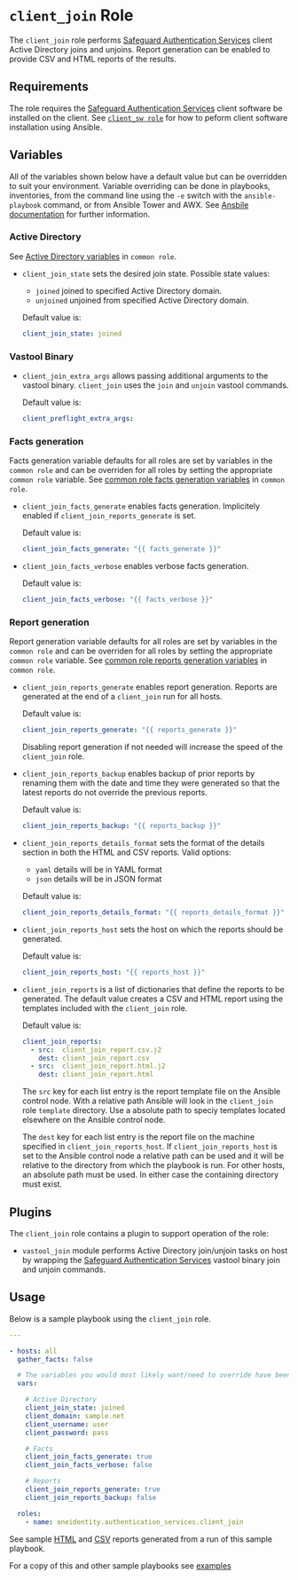 # `client_join` Role

The `client_join` role performs [Safeguard Authentication Services](https://www.oneidentity.com/products/authentication-services/) client Active Directory joins and unjoins.  Report generation can be enabled to provide CSV and HTML reports of the results.

## Requirements

The role requires the [Safeguard Authentication Services](https://www.oneidentity.com/products/authentication-services/) client software be installed on the client.  See [`client_sw role`](docs/CLIENT_SW.md) for how to peform client software installation using Ansible.

## Variables

All of the variables shown below have a default value but can be overridden to suit your environment.  Variable overriding can be done in playbooks, inventories, from the command line using the `-e` switch with the `ansible-playbook` command, or from Ansible Tower and AWX.  See [Ansbile documentation](https://docs.ansible.com/ansible/latest/user_guide/playbooks_variables.html) for further information. 

### Active Directory

See [Active Directory variables](./COMMON.md##ActiveDirectory) in `common role`.

* `client_join_state` sets the desired join state.  Possible state values:

    * `joined` joined to specified Active Directory domain. 
    * `unjoined` unjoined from specified Active Directory domain.

    Default value is: 
    ```yaml
    client_join_state: joined
    ```

### Vastool Binary

* `client_join_extra_args` allows passing additional arguments to the vastool binary.  `client_join` uses the `join` and `unjoin` vastool commands.

    Default value is: 
    ```yaml
    client_preflight_extra_args:
    ```

### Facts generation

Facts generation variable defaults for all roles are set by variables in the `common role` and can be overriden for all roles by setting the appropriate `common role` variable.  See [common role facts generation variables](./COMMON.md##FactsGeneration) in `common role`.

* `client_join_facts_generate` enables facts generation.  Implicitely enabled if `client_join_reports_generate` is set.

    Default value is: 
    ```yaml
    client_join_facts_generate: "{{ facts_generate }}"
    ```

* `client_join_facts_verbose` enables verbose facts generation.

    Default value is: 
    ```yaml
    client_join_facts_verbose: "{{ facts_verbose }}"
    ```

### Report generation

Report generation variable defaults for all roles are set by variables in the `common role` and can be overriden for all roles by setting the appropriate `common role` variable.  See [common role reports generation variables](./COMMON.md##ReportsGeneration) in `common role`.

* `client_join_reports_generate` enables report generation.  Reports are generated at the end of a `client_join` run for all hosts.

    Default value is: 
    ```yaml
    client_join_reports_generate: "{{ reports_generate }}"
    ```

  Disabling report generation if not needed will increase the speed of the `client_join` role.

* `client_join_reports_backup` enables backup of prior reports by renaming them with the date and time they were generated so that the latest reports do not override the previous reports.

    Default value is: 
    ```yaml
    client_join_reports_backup: "{{ reports_backup }}"

    ```

* `client_join_reports_details_format` sets the format of the details section in both the HTML and CSV reports.  Valid options:
    * `yaml` details will be in YAML format
    * `json` details will be in JSON format

    Default value is: 
    ```yaml
    client_join_reports_details_format: "{{ reports_details_format }}"

    ```

* `client_join_reports_host` sets the host on which the reports should be generated. 

    Default value is: 
    ```yaml
    client_join_reports_host: "{{ reports_host }}"
    ```

* `client_join_reports` is a list of dictionaries that define the reports to be generated.  The default value creates a CSV and HTML report using the templates included with the `client_join` role.

  Default value is:
    ```yaml
    client_join_reports: 
      - src:  client_join_report.csv.j2   
        dest: client_join_report.csv
      - src:  client_join_report.html.j2
        dest: client_join_report.html
    ```
  
  The `src` key for each list entry is the report template file on the Ansible control node.  With a relative path Ansible will look in the `client_join` role `template` directory.  Use a absolute path to speciy templates located elsewhere on the Ansible control node.

  The `dest` key for each list entry is the report file on the machine specified in `client_join_reports_host`.  If `client_join_reports_host` is set to the Ansible control node a relative path can be used and it will be relative to the directory from which the playbook is run.  For other hosts, an absolute path must be used.  In either case the containing directory must exist.

## Plugins

The `client_join` role contains a plugin to support operation of the role:

* `vastool_join` module performs Active Directory join/unjoin tasks on host by wrapping the [Safeguard Authentication Services](https://www.oneidentity.com/products/authentication-services/) vastool binary join and unjoin commands.

## Usage

Below is a sample playbook using the `client_join` role.

```yaml
---

- hosts: all 
  gather_facts: false

  # The variables you would most likely want/need to override have been included
  vars:

    # Active Directory
    client_join_state: joined
    client_domain: sample.net
    client_username: user
    client_password: pass

    # Facts
    client_join_facts_generate: true
    client_join_facts_verbose: false

    # Reports
    client_join_reports_generate: true 
    client_join_reports_backup: false 

  roles:
    - name: oneidentity.authentication_services.client_join
```

See sample [HTML](client_join_report.html) and [CSV](client_join_report.csv) reports generated from a run of this sample playbook.

For a copy of this and other sample playbooks see [examples](../examples/README.md)
